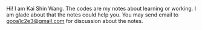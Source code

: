 Hi! I am Kai Shin Wang. 
The codes are my notes about learning or working.
I am glade about that the notes could help you.
You may send email to gooa1c2e3@gmail.com for discussion about the notes.
